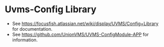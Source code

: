# Uvms-Config Library

* See https://focusfish.atlassian.net/wiki/display/UVMS/Config+Library for documentation.
* See https://github.com/UnionVMS/UVMS-ConfigModule-APP for information.






